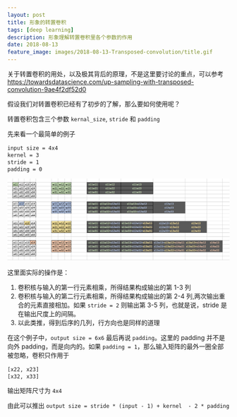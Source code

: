 ```yaml
---
layout: post
title: 形象的转置卷积
tags: [deep learning]
description: 形象理解转置卷积里各个参数的作用
date: 2018-08-13
feature_image: images/2018-08-13-Transposed-convolution/title.gif
---
```


关于转置卷积的用处，以及极其背后的原理，不是这里要讨论的重点，可以参考 https://towardsdatascience.com/up-sampling-with-transposed-convolution-9ae4f2df52d0

假设我们对转置卷积已经有了初步的了解，那么要如何使用呢？

<!--more-->

转置卷积包含三个参数 ```kernal_size```, ```stride``` 和 ```padding```

先来看一个最简单的例子
	
	input size = 4x4
	kernel = 3
	stride = 1
	padding = 0

<img src="/images/2018-08-13-Transposed-convolution/deconv1.png" width="600px"/>

这里面实际的操作是：

1. 卷积核与输入的第一行元素相乘，所得结果构成输出的第 1-3 列
2. 卷积核与输入的第二行元素相乘，所得结果构成输出的第 2-4 列,两次输出重合的元素直接相加。如果 ```stride = 2``` 则输出第 3-5 列，也就是说，stride 是在输出尺度上的间隔。
3. 以此类推，得到后序的几列，行方向也是同样的道理

在这个例子中，```output size = 6x6```
最后再说 ```padding```。这里的 padding 并不是向外 padding，而是向内的。如果 ```padding = 1```，那么输入矩阵的最外一圈全部被忽略，卷积只作用于

	[x22, x23]
	[x32, x33]

输出矩阵尺寸为 ```4x4```

由此可以推出
```output size = stride * (input - 1) + kernel  - 2 * padding```
	